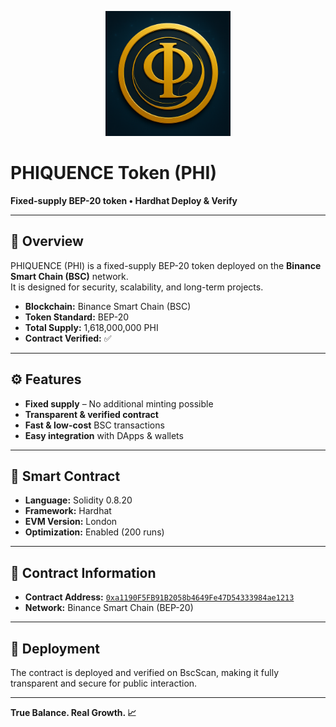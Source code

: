 <p align="center">
  <img src="logo.png" alt="PHI Token Logo" width="200">
</p>

# PHIQUENCE Token (PHI)

**Fixed-supply BEP-20 token • Hardhat Deploy & Verify**

---

## 📌 Overview

PHIQUENCE (PHI) is a fixed-supply BEP-20 token deployed on the **Binance Smart Chain (BSC)** network.  
It is designed for security, scalability, and long-term projects.

- **Blockchain:** Binance Smart Chain (BSC)  
- **Token Standard:** BEP-20  
- **Total Supply:** 1,618,000,000 PHI  
- **Contract Verified:** ✅  

---

## ⚙️ Features

- **Fixed supply** – No additional minting possible  
- **Transparent & verified contract**  
- **Fast & low-cost** BSC transactions  
- **Easy integration** with DApps & wallets  

---

## 📜 Smart Contract

- **Language:** Solidity 0.8.20  
- **Framework:** Hardhat  
- **EVM Version:** London  
- **Optimization:** Enabled (200 runs)  

---

## 🔗 Contract Information

- **Contract Address:** [`0xa1190F5FB91B2058b4649Fe47D54333984ae1213`](https://bscscan.com/token/0xa1190F5FB91B2058b4649Fe47D54333984ae1213)  
- **Network:** Binance Smart Chain (BEP-20)  

---

## 🚀 Deployment

The contract is deployed and verified on BscScan, making it fully transparent and secure for public interaction.

---

**True Balance. Real Growth. 📈**
